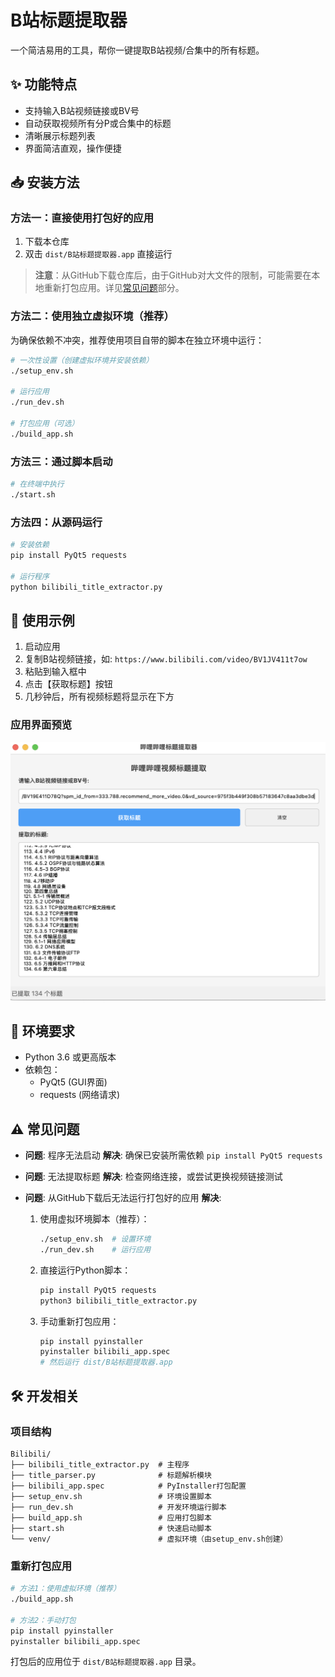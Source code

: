 # B站标题提取器

一个简洁易用的工具，帮你一键提取B站视频/合集中的所有标题。

## ✨ 功能特点

- 支持输入B站视频链接或BV号
- 自动获取视频所有分P或合集中的标题
- 清晰展示标题列表
- 界面简洁直观，操作便捷

## 📥 安装方法

### 方法一：直接使用打包好的应用

1. 下载本仓库
2. 双击 `dist/B站标题提取器.app` 直接运行

> **注意**：从GitHub下载仓库后，由于GitHub对大文件的限制，可能需要在本地重新打包应用。详见[常见问题](#⚠️-常见问题)部分。

### 方法二：使用独立虚拟环境（推荐）

为确保依赖不冲突，推荐使用项目自带的脚本在独立环境中运行：

```bash
# 一次性设置（创建虚拟环境并安装依赖）
./setup_env.sh

# 运行应用
./run_dev.sh

# 打包应用（可选）
./build_app.sh
```

### 方法三：通过脚本启动

```bash
# 在终端中执行
./start.sh
```

### 方法四：从源码运行

```bash
# 安装依赖
pip install PyQt5 requests

# 运行程序
python bilibili_title_extractor.py
```

## 🚀 使用示例

1. 启动应用
2. 复制B站视频链接，如: `https://www.bilibili.com/video/BV1JV411t7ow`
3. 粘贴到输入框中
4. 点击【获取标题】按钮
5. 几秒钟后，所有视频标题将显示在下方

### 应用界面预览

![B站标题提取器界面](resources/Screenshot%202025-05-04%20at%2015.15.12.png)

## 🔧 环境要求

- Python 3.6 或更高版本
- 依赖包：
  - PyQt5 (GUI界面)
  - requests (网络请求)

## ⚠️ 常见问题

- **问题**: 程序无法启动
  **解决**: 确保已安装所需依赖 `pip install PyQt5 requests`

- **问题**: 无法提取标题
  **解决**: 检查网络连接，或尝试更换视频链接测试

- **问题**: 从GitHub下载后无法运行打包好的应用
  **解决**: 
  1. 使用虚拟环境脚本（推荐）：
     ```bash
     ./setup_env.sh  # 设置环境
     ./run_dev.sh    # 运行应用
     ```
  2. 直接运行Python脚本：
     ```bash
     pip install PyQt5 requests
     python3 bilibili_title_extractor.py
     ```
  3. 手动重新打包应用：
     ```bash
     pip install pyinstaller
     pyinstaller bilibili_app.spec
     # 然后运行 dist/B站标题提取器.app
     ```

## 🛠️ 开发相关

### 项目结构

```
Bilibili/
├── bilibili_title_extractor.py  # 主程序
├── title_parser.py              # 标题解析模块
├── bilibili_app.spec            # PyInstaller打包配置
├── setup_env.sh                 # 环境设置脚本
├── run_dev.sh                   # 开发环境运行脚本
├── build_app.sh                 # 应用打包脚本
├── start.sh                     # 快速启动脚本
└── venv/                        # 虚拟环境（由setup_env.sh创建）
```

### 重新打包应用

```bash
# 方法1：使用虚拟环境（推荐）
./build_app.sh

# 方法2：手动打包
pip install pyinstaller
pyinstaller bilibili_app.spec
```

打包后的应用位于 `dist/B站标题提取器.app` 目录。 